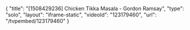 {
    "title": "[1508429236] Chicken Tikka Masala - Gordon Ramsay",
    "type": "solo",
    "layout": "iframe-static",
    "videoId": "123179460",
    "url": "\/tvpembed\/123179460"
}